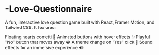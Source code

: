 # -Love-Questionnaire

A fun, interactive love question game built with React, Framer Motion, and Tailwind CSS. It features:

Floating hearts confetti 🎈
Animated buttons with hover effects ✨
Playful "No" button that moves away 😂
A theme change on "Yes" click 🎨
Sound effects for an immersive experience 🔊
